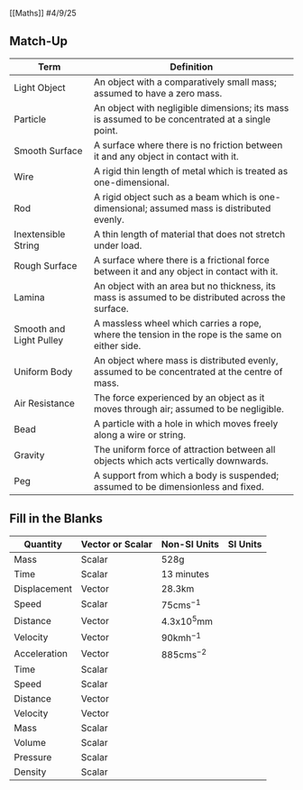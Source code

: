 [[Maths]]
#4/9/25
## Match-Up

| Term                    | Definition                                                                                         |
| ----------------------- | -------------------------------------------------------------------------------------------------- |
| Light Object            | An object with a comparatively small mass; assumed to have a zero mass.                            |
| Particle                | An object with negligible dimensions; its mass is assumed to be concentrated at a single point.    |
| Smooth Surface          | A surface where there is no friction between it and any object in contact with it.                 |
| Wire                    | A rigid thin length of metal which is treated as one-dimensional.                                  |
| Rod                     | A rigid object such as a beam which is one-dimensional; assumed mass is distributed evenly.        |
| Inextensible String     | A thin length of material that does not stretch under load.                                        |
| Rough Surface           | A surface where there is a frictional force between it and any object in contact with it.          |
| Lamina                  | An object with an area but no thickness, its mass is assumed to be distributed across the surface. |
| Smooth and Light Pulley | A massless wheel which carries a rope, where the tension in the rope is the same on either side.   |
| Uniform Body            | An object where mass is distributed evenly, assumed to be concentrated at the centre of mass.      |
| Air Resistance          | The force experienced by an object as it moves through air; assumed to be negligible.              |
| Bead                    | A particle with a hole in which moves freely along a wire or string.                               |
| Gravity                 | The uniform force of attraction between all objects which acts vertically downwards.               |
| Peg                     | A support from which a body is suspended; assumed to be dimensionless and fixed.                   |
## Fill in the Blanks

| Quantity     | Vector or Scalar | Non-SI Units   | SI Units |
| ------------ | ---------------- | -------------- | -------- |
| Mass         | Scalar           | 528g           |          |
| Time         | Scalar           | 13 minutes     |          |
| Displacement | Vector           | 28.3km         |          |
| Speed        | Scalar           | 75cms$^{-1}$   |          |
| Distance     | Vector           | 4.3x10$^{5}$mm |          |
| Velocity     | Vector           | 90kmh$^{-1}$   |          |
| Acceleration | Vector           | 885cms$^{-2}$  |          |
| Time         | Scalar           |                |          |
| Speed        | Scalar           |                |          |
| Distance     | Vector           |                |          |
| Velocity     | Vector           |                |          |
| Mass         | Scalar           |                |          |
| Volume       | Scalar           |                |          |
| Pressure     | Scalar           |                |          |
| Density      | Scalar           |                |          |

